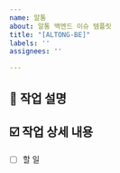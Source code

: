 ```yaml
---
name: 알통
about: 알통 백엔드 이슈 템플릿
title: "[ALTONG-BE]"
labels: ''
assignees: ''

---
```


## 📌 작업 설명
<!-- 작업에 대해 설명해주세요-->


## ☑️ 작업 상세 내용
<!-- 해야 할 일들에 대해 적어주세요 -->
- [ ] 할 일